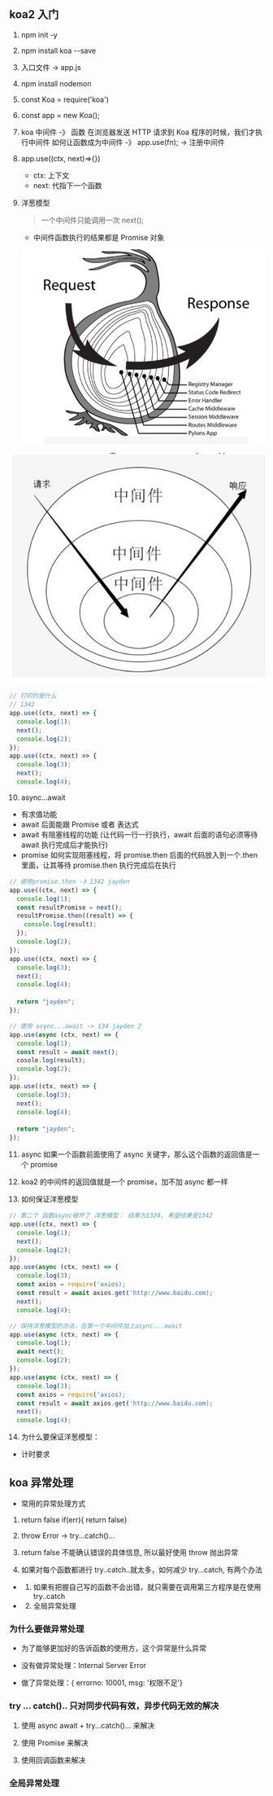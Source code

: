 ##  koa2 入门

1. npm init -y

2. npm install koa --save

3. 入口文件 -> app.js

4. npm install nodemon

5. const Koa = require('koa')

6. const app = new Koa();

7. koa 中间件 -》 函数
   在浏览器发送 HTTP 请求到 Koa 程序的时候，我们才执行中间件
   如何让函数成为中间件 -》 app.use(fn); -> 注册中间件

8. app.use((ctx, next)=>{})

   - ctx: 上下文
   - next: 代指下一个函数

9. 洋葱模型

   > 一个中间件只能调用一次 next();

   - 中间件函数执行的结果都是 Promise 对象

   ![image-20210804203958699](images/image-20210804203958699.png)

![image-20210804204026864](images/image-20210804204026864.png)

```js
// 打印的是什么
// 1342
app.use((ctx, next) => {
  console.log(1);
  next();
  console.log(2);
});
app.use((ctx, next) => {
  console.log(3);
  next();
  console.log(4);

```

10. async...await

- 有求值功能
- await 后面能跟 Promise 或者 表达式
- await 有阻塞线程的功能 (让代码一行一行执行，await 后面的语句必须等待 await 执行完成后才能执行)
- promise 如何实现阻塞线程，将 promise.then 后面的代码放入到一个.then 里面，让其等待 promise.then 执行完成后在执行

```js
// 使用promise.then -》 1342 jayden
app.use((ctx, next) => {
  console.log(1);
  const resultPromise = next();
  resultPromise.then((result) => {
    console.log(result);
  });
  console.log(2);
});
app.use((ctx, next) => {
  console.log(3);
  next();
  console.log(4);

  return "jayden";
});
```

```js
// 使用 async...await -> 134 jayden 2
app.use(async (ctx, next) => {
  console.log(1);
  const result = await next();
  cosole.log(result);
  console.log(2);
});
app.use((ctx, next) => {
  console.log(3);
  next();
  console.log(4);

  return "jayden";
});
```

11. async
    如果一个函数前面使用了 async 关键字，那么这个函数的返回值是一个 promise

12. koa2 的中间件的返回值就是一个 promise，加不加 async 都一样

13. 如何保证洋葱模型

```js
// 第二个 函数async破坏了 洋葱模型： 结果为1324, 希望结果是1342
app.use((ctx, next) => {
  console.log(1);
  next();
  console.log(2);
});
app.use(async (ctx, next) => {
  console.log(3);
  const axios = require('axios);
  const result = await axios.get('http://www.baidu.com);
  next();
  console.log(4);

```

```js
// 保持洋葱模型的办法，在第一个中间件加上async...await
app.use(async (ctx, next) => {
  console.log(1);
  await next();
  console.log(2);
});
app.use(async (ctx, next) => {
  console.log(3);
  const axios = require('axios);
  const result = await axios.get('http://www.baidu.com);
  next();
  console.log(4);
```

14. 为什么要保证洋葱模型：

- 计时要求

## koa 异常处理

- 常用的异常处理方式

1. return false
   if(err){ return false}

2. throw Error -> try...catch()...

3. return false 不能确认错误的具体信息, 所以最好使用 throw 抛出异常

4. 如果对每个函数都进行 try..catch..就太多，如何减少 try...catch, 有两个办法

- 1. 如果有把握自己写的函数不会出错，就只需要在调用第三方程序是在使用 try..catch
- 2. 全局异常处理

### 为什么要做异常处理

- 为了能够更加好的告诉函数的使用方，这个异常是什么异常

- 没有做异常处理：Internal Server Error

- 做了异常处理：{ errorno: 10001, msg: '权限不足'}

### try ... catch().. 只对同步代码有效，异步代码无效的解决

1.  使用 async await + try...catch()... 来解决

2.  使用 Promise 来解决

3.  使用回调函数来解决

### 全局异常处理
